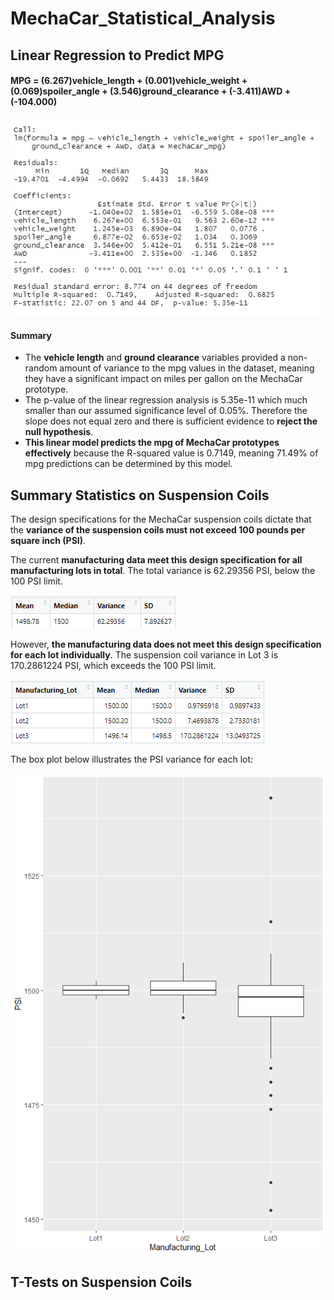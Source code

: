 # MechaCar_Statistical_Analysis

## Linear Regression to Predict MPG

#### MPG = (6.267)vehicle_length + (0.001)vehicle_weight + (0.069)spoiler_angle + (3.546)ground_clearance + (-3.411)AWD + (-104.000)

![LinearRegressionMPG.png](Resources/LinearRegressionMPG.png)

#### Summary
* The **vehicle length** and **ground clearance** variables provided a non-random amount of variance to the mpg values in the dataset, meaning they have a significant impact on miles per gallon on the MechaCar prototype.
* The p-value of the linear regression analysis is 5.35e-11 which much smaller than our assumed significance level of 0.05%. Therefore the slope does not equal zero and there is sufficient evidence to **reject the null hypothesis**.
* **This linear model predicts the mpg of MechaCar prototypes effectively** because the R-squared value is  0.7149, meaning 71.49% of mpg predictions can be determined by this model.


## Summary Statistics on Suspension Coils

The design specifications for the MechaCar suspension coils dictate that the **variance of the suspension coils must not exceed 100 pounds per square inch (PSI)**.

The current **manufacturing data meet this design specification for all manufacturing lots in total**. The total variance is 62.29356 PSI, below the 100 PSI limit.

![TotalSummary.png](Resources/TotalSummary.png)

However, **the manufacturing data does not meet this design specification for each lot individually**. The suspension coil variance in Lot 3 is 170.2861224 PSI, which exceeds the 100 PSI limit.

![LotSummary.png](Resources/LotSummary.png)

The box plot below illustrates the PSI variance for each lot:

![Resources/LotSummary_BoxPlot.png](Resources/LotSummary_BoxPlot.png)

## T-Tests on Suspension Coils

